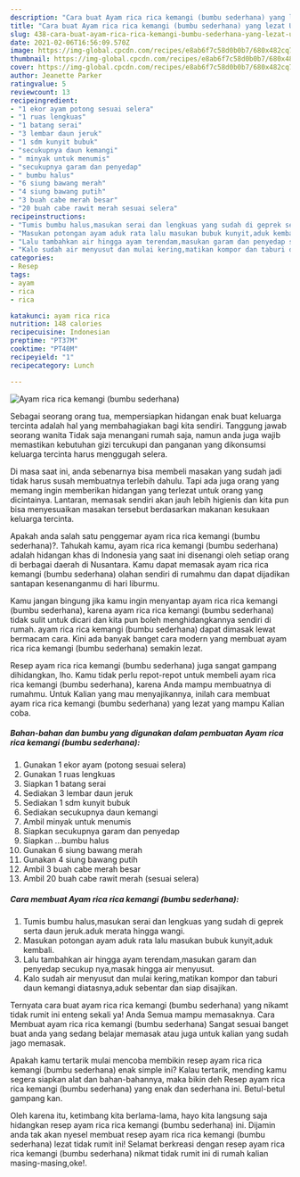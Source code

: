 ```yaml
---
description: "Cara buat Ayam rica rica kemangi (bumbu sederhana) yang lezat Untuk Jualan"
title: "Cara buat Ayam rica rica kemangi (bumbu sederhana) yang lezat Untuk Jualan"
slug: 438-cara-buat-ayam-rica-rica-kemangi-bumbu-sederhana-yang-lezat-untuk-jualan
date: 2021-02-06T16:56:09.570Z
image: https://img-global.cpcdn.com/recipes/e8ab6f7c58d0b0b7/680x482cq70/ayam-rica-rica-kemangi-bumbu-sederhana-foto-resep-utama.jpg
thumbnail: https://img-global.cpcdn.com/recipes/e8ab6f7c58d0b0b7/680x482cq70/ayam-rica-rica-kemangi-bumbu-sederhana-foto-resep-utama.jpg
cover: https://img-global.cpcdn.com/recipes/e8ab6f7c58d0b0b7/680x482cq70/ayam-rica-rica-kemangi-bumbu-sederhana-foto-resep-utama.jpg
author: Jeanette Parker
ratingvalue: 5
reviewcount: 13
recipeingredient:
- "1 ekor ayam potong sesuai selera"
- "1 ruas lengkuas"
- "1 batang serai"
- "3 lembar daun jeruk"
- "1 sdm kunyit bubuk"
- "secukupnya daun kemangi"
- " minyak untuk menumis"
- "secukupnya garam dan penyedap"
- " bumbu halus"
- "6 siung bawang merah"
- "4 siung bawang putih"
- "3 buah cabe merah besar"
- "20 buah cabe rawit merah sesuai selera"
recipeinstructions:
- "Tumis bumbu halus,masukan serai dan lengkuas yang sudah di geprek serta daun jeruk.aduk merata hingga wangi."
- "Masukan potongan ayam aduk rata lalu masukan bubuk kunyit,aduk kembali."
- "Lalu tambahkan air hingga ayam terendam,masukan garam dan penyedap secukup nya,masak hingga air menyusut."
- "Kalo sudah air menyusut dan mulai kering,matikan kompor dan taburi daun kemangi diatasnya,aduk sebentar dan siap disajikan."
categories:
- Resep
tags:
- ayam
- rica
- rica

katakunci: ayam rica rica 
nutrition: 148 calories
recipecuisine: Indonesian
preptime: "PT37M"
cooktime: "PT40M"
recipeyield: "1"
recipecategory: Lunch

---
```



![Ayam rica rica kemangi (bumbu sederhana)](https://img-global.cpcdn.com/recipes/e8ab6f7c58d0b0b7/680x482cq70/ayam-rica-rica-kemangi-bumbu-sederhana-foto-resep-utama.jpg)

Sebagai seorang orang tua, mempersiapkan hidangan enak buat keluarga tercinta adalah hal yang membahagiakan bagi kita sendiri. Tanggung jawab seorang  wanita Tidak saja menangani rumah saja, namun anda juga wajib memastikan kebutuhan gizi tercukupi dan panganan yang dikonsumsi keluarga tercinta harus menggugah selera.

Di masa  saat ini, anda sebenarnya bisa membeli masakan yang sudah jadi tidak harus susah membuatnya terlebih dahulu. Tapi ada juga orang yang memang ingin memberikan hidangan yang terlezat untuk orang yang dicintainya. Lantaran, memasak sendiri akan jauh lebih higienis dan kita pun bisa menyesuaikan masakan tersebut berdasarkan makanan kesukaan keluarga tercinta. 



Apakah anda salah satu penggemar ayam rica rica kemangi (bumbu sederhana)?. Tahukah kamu, ayam rica rica kemangi (bumbu sederhana) adalah hidangan khas di Indonesia yang saat ini disenangi oleh setiap orang di berbagai daerah di Nusantara. Kamu dapat memasak ayam rica rica kemangi (bumbu sederhana) olahan sendiri di rumahmu dan dapat dijadikan santapan kesenanganmu di hari liburmu.

Kamu jangan bingung jika kamu ingin menyantap ayam rica rica kemangi (bumbu sederhana), karena ayam rica rica kemangi (bumbu sederhana) tidak sulit untuk dicari dan kita pun boleh menghidangkannya sendiri di rumah. ayam rica rica kemangi (bumbu sederhana) dapat dimasak lewat bermacam cara. Kini ada banyak banget cara modern yang membuat ayam rica rica kemangi (bumbu sederhana) semakin lezat.

Resep ayam rica rica kemangi (bumbu sederhana) juga sangat gampang dihidangkan, lho. Kamu tidak perlu repot-repot untuk membeli ayam rica rica kemangi (bumbu sederhana), karena Anda mampu membuatnya di rumahmu. Untuk Kalian yang mau menyajikannya, inilah cara membuat ayam rica rica kemangi (bumbu sederhana) yang lezat yang mampu Kalian coba.

<!--inarticleads1-->

##### Bahan-bahan dan bumbu yang digunakan dalam pembuatan Ayam rica rica kemangi (bumbu sederhana):

1. Gunakan 1 ekor ayam (potong sesuai selera)
1. Gunakan 1 ruas lengkuas
1. Siapkan 1 batang serai
1. Sediakan 3 lembar daun jeruk
1. Sediakan 1 sdm kunyit bubuk
1. Sediakan secukupnya daun kemangi
1. Ambil  minyak untuk menumis
1. Siapkan secukupnya garam dan penyedap
1. Siapkan  ...bumbu halus
1. Gunakan 6 siung bawang merah
1. Gunakan 4 siung bawang putih
1. Ambil 3 buah cabe merah besar
1. Ambil 20 buah cabe rawit merah (sesuai selera)




<!--inarticleads2-->

##### Cara membuat Ayam rica rica kemangi (bumbu sederhana):

1. Tumis bumbu halus,masukan serai dan lengkuas yang sudah di geprek serta daun jeruk.aduk merata hingga wangi.
1. Masukan potongan ayam aduk rata lalu masukan bubuk kunyit,aduk kembali.
1. Lalu tambahkan air hingga ayam terendam,masukan garam dan penyedap secukup nya,masak hingga air menyusut.
1. Kalo sudah air menyusut dan mulai kering,matikan kompor dan taburi daun kemangi diatasnya,aduk sebentar dan siap disajikan.




Ternyata cara buat ayam rica rica kemangi (bumbu sederhana) yang nikamt tidak rumit ini enteng sekali ya! Anda Semua mampu memasaknya. Cara Membuat ayam rica rica kemangi (bumbu sederhana) Sangat sesuai banget buat anda yang sedang belajar memasak atau juga untuk kalian yang sudah jago memasak.

Apakah kamu tertarik mulai mencoba membikin resep ayam rica rica kemangi (bumbu sederhana) enak simple ini? Kalau tertarik, mending kamu segera siapkan alat dan bahan-bahannya, maka bikin deh Resep ayam rica rica kemangi (bumbu sederhana) yang enak dan sederhana ini. Betul-betul gampang kan. 

Oleh karena itu, ketimbang kita berlama-lama, hayo kita langsung saja hidangkan resep ayam rica rica kemangi (bumbu sederhana) ini. Dijamin anda tak akan nyesel membuat resep ayam rica rica kemangi (bumbu sederhana) lezat tidak rumit ini! Selamat berkreasi dengan resep ayam rica rica kemangi (bumbu sederhana) nikmat tidak rumit ini di rumah kalian masing-masing,oke!.

